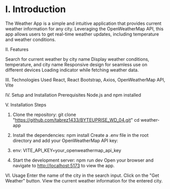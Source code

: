 # I. Introduction

The Weather App is a simple and intuitive application that provides current weather information for any city. Leveraging the OpenWeatherMap API, this app allows users to get real-time weather updates, including temperature and weather conditions.

II. Features

Search for current weather by city name
Display weather conditions, temperature, and city name
Responsive design for seamless use on different devices
Loading indicator while fetching weather data.

III. Technologies Used
React,
React Bootstrap,
Axios,
OpenWeatherMap API,
Vite

IV. Setup and Installation
Prerequisites
Node.js and npm installed

V. Installation Steps

1. Clone the repository:
git clone "<https://github.com/tabrez1433/BYTEUPRISE_WD_04.git>"
cd weather-app

2. Install the dependencies:
npm install
Create a .env file in the root directory and add your OpenWeatherMap API key:

3. env:
VITE_API_KEY=your_openweathermap_api_key

4. Start the development server:
npm run dev
Open your browser and navigate to <http://localhost:5173> to view the app.

VI. Usage
Enter the name of the city in the search input.
Click on the "Get Weather" button.
View the current weather information for the entered city.
